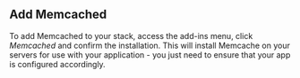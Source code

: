 ## Add Memcached
To add Memcached to your stack, access the add-ins menu, click _Memcached_ and confirm the installation. This will install Memcache on your servers for use with your application - you just need to ensure that your app is configured accordingly.


